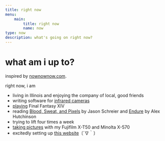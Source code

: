 ```yaml
---
title: right now
menu:
    main:
        title: right now
        name: now
type: now
description: what's going on right now?
---
```


# what am i up to?

inspired by [nownownow.com](https://nownownow.com/about).

right now, i am
* living in Illinois and enjoying the company of local, good friends
* writing software for [infrared cameras](https://www.episensors.us/)
* [playing](https://steamcommunity.com/id/projectg) Final Fantasy XIV
* reading [Blood, Sweat, and Pixels](https://www.amazon.com/Blood-Sweat-Pixels-Triumphant-Turbulent/dp/0062651234) by Jason Schreier and [Endure](https://www.amazon.com/Endure-Curiously-Elastic-Limits-Performance/dp/0062499866) by Alex Hutchinson
* trying to lift four times a week
* [taking pictures](https://www.flickr.com/photos/201072478@N07/) with my Fujifilm X-T50 and Minolta X-570
* excitedly setting up [this website](https://gabechutuape.github.io/gooberverse)〔´∇｀〕

 